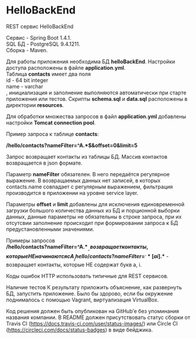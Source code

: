 # HelloBackEnd

REST сервис HelloBackEnd

Сервис - Spring Boot 1.4.1.  
SQL БД - PostgreSQL 9.4.1211.  
Сборка - Maven.

Для работы приложения необходима БД **helloBackEnd**. Настройки доступа расположены в файле **application.yml**.   
Таблица **contacts** имеет два поля  
id - 64 bit integer  
name - varchar  
, инициализация и заполнение выполняются автоматически при старте приложения или тестов. Скрипты **schema.sql** и **data.sql** расположены в директории **resources**.

Для обработки множества запросов в файл **application.yml** добавлены настройки **Tomcat connection pool**.

Пример запроса к таблице **contacts**: 

__/hello/contacts?nameFilter=^A.*$&offset=0&limit=5__

Запрос  возвращает контакты из таблицы БД. Массив контактов возвращается в json формате.
  
Параметр **nameFilter** обязателен. В него передаётся регулярное выражение. В возвращаемых данных нет записей, в которых contacts.name совпадает с регулярным выражением, фильтрация производится в приложении на уровне service layer.
  
Параметры **offset** и **limit** добавлены для исключения единовременной загрузки большого количества данных из БД и порционной выборки данных, данные параметры не обязательны в строке запроса, при их отсутсвии заполнение происходит при формировании запроса к БД предустановленными значениями.


Примеры запросов  
__/hello/contacts?nameFilter=^A.\*$__ - возвращает контакты, которые НЕ начинаются с A  
__/hello/contacts?nameFilter=^.*[ai].*$__ - возвращает контакты, которые НЕ содержат букв a, i.


Коды ошибок HTTP использовать типичные для REST сервисов.

Наличие тестов
К результату приложить объяснение, как развернуть БД, запустить приложение. Было бы здорово, если бы окружение поднималось с помощью Vagrant, виртуализация VirtualBox.

Код решения должен быть опубликован на GitHub’е без упоминания названия компании. В README должен присутствовать статус сборки от Travis CI (https://docs.travis-ci.com/user/status-images/) или Circle CI (https://circleci.com/docs/status-badges) в виде бейджика. 

